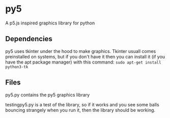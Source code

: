 # py5
A p5.js inspired graphics library for python

## Dependencies
py5 uses tkinter under the hood to make graphics.  Tkinter usuall comes preinstalled on systems, but if you don't have it then 
you can install it (if you have the apt package manager) with this command:
`sudo apt-get install python3-tk`

## Files
py5.py contains the py5 graphics library

testingpy5.py is a test of the library, so if it works and you see some balls bouncing strangely when you run it, then the library
should be working.
